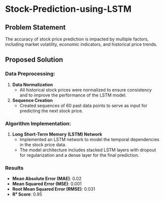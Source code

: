 # Stock-Prediction-using-LSTM

## Problem Statement
The accuracy of stock price prediction is impacted by multiple factors, including market volatility, economic indicators, and historical price trends.

## Proposed Solution

### Data Preprocessing:
1. **Data Normalization**
    - All historical stock prices were normalized to ensure consistency and to improve the performance of the LSTM model.
2. **Sequence Creation**
    - Created sequences of 60 past data points to serve as input for predicting the next stock price.

### Algorithm Implementation:
1. **Long Short-Term Memory (LSTM) Network**
    - Implemented an LSTM network to model the temporal dependencies in the stock price data.
    - The model architecture includes stacked LSTM layers with dropout for regularization and a dense layer for the final prediction.

### Results
- **Mean Absolute Error (MAE)**: 0.02
- **Mean Squared Error (MSE)**: 0.001
- **Root Mean Squared Error (RMSE)**: 0.031
- **R² Score**: 0.95